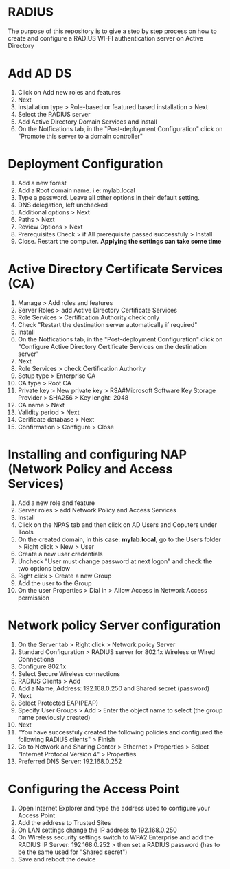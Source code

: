 # RADIUS
The purpose of this repository is to give a step by step process on how to create and configure a RADIUS WI-FI authentication server on Active Directory

# Add AD DS
1. Click on Add new roles and features
2. Next
3. Installation type > Role-based or featured based installation > Next
4. Select the RADIUS server
5. Add Active Directory Domain Services and install
6. On the Notfications tab, in the "Post-deployment Configuration" click on "Promote this server to a domain controller"

# Deployment Configuration
1. Add a new forest
2. Add a Root domain name. i.e: mylab.local
3. Type a password. Leave all other options in their default setting.
4. DNS delegation, left unchecked
5. Additional options > Next
6. Paths > Next
7. Review Options > Next
8. Prerequisites Check > if All prerequisite passed successfuly > Install
9. Close. Restart the computer.
**Applying the settings can take some time**

# Active Directory Certificate Services (CA)
1. Manage > Add roles and features
2. Server Roles > add Active Directory Certificate Services
3. Role Services > Certification Authority check only
4. Check "Restart the destination server automatically if required"
5. Install
6. On the Notfications tab, in the "Post-deployment Configuration" click on "Configure Active Directory Certificate Services on the destination server"
7. Next
8. Role Services > check Certification Authority
9. Setup type > Enterprise CA
10. CA type > Root CA
11. Private key > New private key > RSA#Microsoft Software Key Storage Provider > SHA256 > Key lenght: 2048
12. CA name > Next
13. Validity period > Next
14. Cerificate database > Next
15. Confirmation > Configure > Close

# Installing and configuring NAP (Network Policy and Access Services)
1. Add a new role and feature
2. Server roles > add Network Policy and Access Services
3. Install
4. Click on the NPAS tab and then click on AD Users and Coputers under Tools
5. On the created domain, in this case: **mylab.local**, go to the Users folder > Right click > New > User
6. Create a new user credentials
7. Uncheck "User must change password at next logon" and check the two options below
8. Right click > Create a new Group
9. Add the user to the Group
10. On the user Properties > Dial in > Allow Access in Network Access permission

# Network policy Server configuration
1. On the Server tab > Right click > Network policy Server
2. Standard Configuration > RADIUS server for 802.1x Wireless or Wired Connections
3. Configure 802.1x
4. Select Secure Wireless connections
5. RADIUS Clients > Add
6. Add a Name, Address: 192.168.0.250 and Shared secret (password)
7. Next
8. Select Protected EAP(PEAP)
9. Specify User Groups > Add > Enter the object name to select (the group name previously created)
10. Next
11. "You have successfuly created the following policies and configured the following RADIUS clients" > Finish
12. Go to Network and Sharing Center > Ethernet > Properties > Select "Internet Protocol Version 4" > Properties
13. Preferred DNS Server: 192.168.0.252

# Configuring the Access Point
1. Open Internet Explorer and type the address used to configure your Access Point
2. Add the address to Trusted Sites
3. On LAN settings change the IP address to 192.168.0.250
4. On Wireless security settings switch to WPA2 Enterprise and add the RADIUS IP Server: 192.168.0.252 > then set a RADIUS password (has to be the same used for "Shared secret")
5. Save and reboot the device
